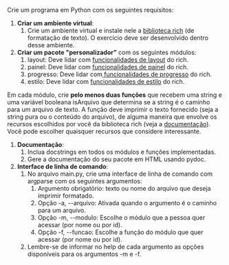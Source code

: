
Crie um programa em Python com os seguintes requisitos:

1. **Criar um ambiente virtual**:
   1. Crie um ambiente virtual e instale nele a [biblioteca ](https://rich.readthedocs.io/en/stable/)[rich](https://rich.readthedocs.io/en/stable/) (de formatação de texto). O exercício deve ser desenvolvido dentro desse ambiente.
1. **Criar um pacote "personalizador"** com os seguintes módulos:
   1. layout: Deve lidar com [funcionalidades de layout](https://rich.readthedocs.io/en/stable/layout.html) do rich.
   1. painel: Deve lidar com [funcionalidades de painel](https://rich.readthedocs.io/en/stable/panel.html) do rich.
   1. progresso: Deve lidar com[ funcionalidades de progresso](https://rich.readthedocs.io/en/stable/progress.html) do rich.
   1. estilo: Deve lidar com [funcionalidades de estilo](https://rich.readthedocs.io/en/stable/style.html) do rich.

Em cada módulo, crie **pelo menos duas funções** que recebem uma string e uma variável booleana isArquivo que determina se a string é o caminho para um arquivo de texto. A função deve imprimir o texto fornecido (seja a string pura ou o conteúdo do arquivo), de alguma maneira que envolve os recursos escolhidos por você da biblioteca rich (veja a [documentação](https://rich.readthedocs.io/en/stable/)). Você pode escolher quaisquer recursos que considere interessante.

1. **Documentação**:
   1. Inclua docstrings em todos os módulos e funções implementadas.
   1. Gere a documentação do seu pacote em HTML usando pydoc.
1. **Interface de linha de comando**:
   1. No arquivo main.py, crie uma interface de linha de comando com argparse com os seguintes argumentos:
      1. Argumento obrigatório: texto ou nome do arquivo que deseja imprimir formatado.
      1. Opção -a, --arquivo: Ativada quando o argumento é o caminho para um arquivo.
      1. Opção -m, --modulo: Escolhe o módulo que a pessoa quer acessar (por nome ou por id).
      1. Opção -f, --funcao: Escolhe a função do módulo que quer acessar (por nome ou por id).
   1. Lembre-se de informar no help de cada argumento as opções disponíveis para os argumentos -m e -f.
